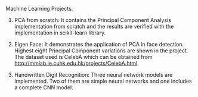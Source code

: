Machine Learning Projects:

1. PCA from scratch:
It contains the Principal Component Analysis implementation from scratch and the results are verified with the implementation in scikit-learn library.

2. Eigen Face:
It demonstrates the application of PCA in face detection. Highest eight Principal Component variations are shown in the project. The dataset used is CelebA which can be obtained from http://mmlab.ie.cuhk.edu.hk/projects/CelebA.html.

3. Handwritten Digit Recognition:
Three neural network models are implemented. Two of them are simple neural networks and one includes a complete CNN model.
